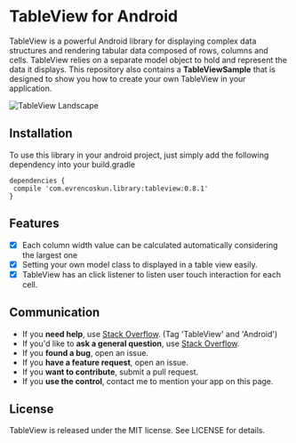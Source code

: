 # TableView for Android
TableView is a powerful Android library for displaying complex data structures and rendering tabular data composed of rows, columns and cells. 
TableView relies on a separate model object to hold and represent the data it displays.
This repository also contains a **TableViewSample** that is
designed to show you how to create your own TableView in your application.

![TableView Landscape](https://raw.githubusercontent.com/evrencoskun/TableViewSample/master/TableView-landscape.gif)

## Installation

To use this library in your android project, just simply add the following dependency into your build.gradle

``` 
dependencies {
 compile 'com.evrencoskun.library:tableview:0.8.1' 
}
```

## Features
  - [x] Each column width value can be calculated automatically considering the largest one
  - [x] Setting your own model class to displayed in a table view easily.
  - [x] TableView has an click listener to listen user touch interaction for each cell.
  
## Communication

- If you **need help**, use [Stack Overflow](https://stackoverflow.com/questions/tagged/tableview+android). (Tag 'TableView' and 'Android')
- If you'd like to **ask a general question**, use [Stack Overflow](https://stackoverflow.com/questions/tagged/tableview+android).
- If you **found a bug**, open an issue.
- If you **have a feature request**, open an issue.
- If you **want to contribute**, submit a pull request.
- If you **use the control**, contact me to mention your app on this page.


## License

TableView is released under the MIT license. See LICENSE for details.